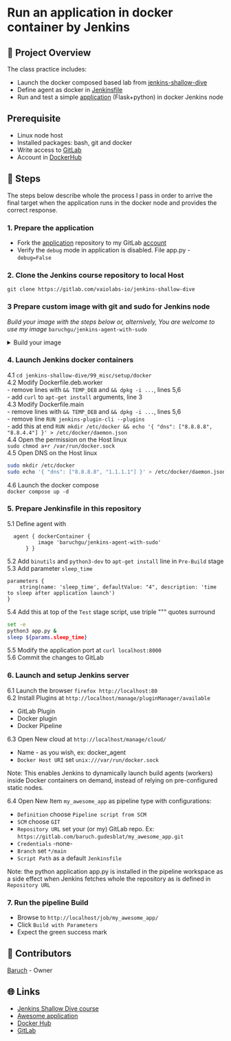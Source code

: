 # Run an application in docker container by Jenkins
## 📌 Project Overview
The class practice includes:
- Launch the docker composed based lab from [jenkins-shallow-dive](https://gitlab.com/vaiolabs-io/jenkins-shallow-dive)
- Define agent as docker in [Jenkinsfile](./Jenkinsfile)
- Run and test a simple [application](https://gitlab.com/silent-mobius/my_awesome_app) (Flask+python) in docker Jenkins node

## Prerequisite
- Linux node host
- Installed packages: bash, git and docker
- Write access to [GitLab](https://gitlab.com)
- Account in [DockerHub](https://hub.docker.com)

## 👣 Steps
The steps below describe whole the process I pass in order to arrive the final target when the application runs in the docker node and provides the correct response.
### 1. Prepare the application
- Fork the [application](https://gitlab.com/silent-mobius/my_awesome_app) repository to my GitLab [account](https://gitlab.com/baruch.gudesblat)  
- Verify the `debug` mode in application is disabled. File app.py - `debug=False`

### 2. Clone the Jenkins course repository to local Host  
`git clone https://gitlab.com/vaiolabs-io/jenkins-shallow-dive`

### 3 Prepare custom image with git and sudo for Jenkins node
_Build your image with the steps below or, alternively, You are welcome to use my image_ `baruchgu/jenkins-agent-with-sudo`  
<details><summary>Build your image</summary>

  3.1 Add new file Dockerfile.deb.agent-with-sudo  
```sh
cat < EOI > Dockerfile.deb.agent-with-sudo  
FROM jenkins/inbound-agent  
USER root  
RUN apt-get update && apt-get install -y sudo git  
RUN echo "jenkins ALL=(ALL) NOPASSWD:ALL" >> /etc/sudoers  
USER jenkins  
EOI
```  
  3.2 Build the image (modify `mycompany` to your account in [GitHub](https://hub.docker.com/))  
`docker build -t mycompany/jenkins-agent-with-sudo -f Dockerfile.deb.agent-with-sudo .`  
  3.3 Upload the image to GitHub repository
`docker login -u mycompany`  
`docker push mycompany/jenkins-agent-with-sudo`    
</details>

### 4. Launch Jenkins docker containers   
  4.1 `cd jenkins-shallow-dive/99_misc/setup/docker`  
  4.2 Modify Dockerfile.deb.worker  
    - remove lines with `&& TEMP_DEB` and `&& dpkg -i ...`, lines 5,6  
    - add `curl` to `apt-get install` arguments, line 3  
  4.3 Modify Dockerfile.main  
    - remove lines with `&& TEMP_DEB` and `&& dpkg -i ...`, lines 5,6  
    - remove line `RUN jenkins-plugin-cli --plugins`  
    - add this at end `RUN mkdir /etc/docker && echo '{ "dns": ["8.8.8.8", "8.8.4.4"] }' > /etc/docker/daemon.json`   
  4.4 Open the permission on the Host linux  
  `sudo chmod a+r /var/run/docker.sock`  
  4.5 Open DNS on the Host linux  
  ```sh
  sudo mkdir /etc/docker
  sudo echo '{ "dns": ["8.8.8.8", "1.1.1.1"] }' > /etc/docker/daemon.json
  ```
  4.6 Launch the docker compose  
  `docker compose up -d`

### 5. Prepare Jenkinsfile in this repository
  5.1 Define agent with 
  ```
   	agent { dockerContainer {  
			image 'baruchgu/jenkins-agent-with-sudo'  
		} }  
  ```
  5.2 Add `binutils` and `python3-dev` to `apt-get install` line in `Pre-Build` stage  
  5.3 Add parameter `sleep_time`   
```
parameters {  
	string(name: 'sleep_time', defaultValue: "4", description: 'time to sleep after application launch')  
}   
```  
  5.4 Add this at top of the `Test` stage script, use triple """ quotes surround  
  ```sh
  set -e
  python3 app.py &
  sleep ${params.sleep_time}  
  ```
  5.5 Modify the application port at `curl localhost:8000`  
  5.6 Commit the changes to GitLab

### 6. Launch and setup Jenkins server
6.1 Launch the browser `firefox http://localhost:80`  
6.2 Install Plugins at `http://localhost/manage/pluginManager/available`
  - GitLab Plugin  
  - Docker plugin  
  - Docker Pipeline  

6.3 Open New cloud at `http://localhost/manage/cloud/`  
  - Name - as you wish, ex: docker_agent
  - `Docker Host URI` set `unix:///var/run/docker.sock`  

Note: This enables Jenkins to dynamically launch build agents (workers) inside Docker containers on demand, instead of relying on pre-configured static nodes.

6.4 Open New Item `my_awesome_app` as pipeline type with configurations:
  - `Definition` choose `Pipeline script from SCM`
  - `SCM` choose `GIT`
  - `Repository URL` set your (or my) GitLab repo. Ex: `https://gitlab.com/baruch.gudesblat/my_awesome_app.git`
  - `Credentials` -none-
  - `Branch` set `*/main`
  - `Script Path` as a default `Jenkinsfile`  

Note: the python application app.py is installed in the pipeline workspace as a side effect when Jenkins fetches whole the repository as is defined in `Repository URL`

### 7. Run the pipeline Build
- Browse to `http://localhost/job/my_awesome_app/`
- Click `Build with Parameters`
- Expect the green success mark

## 👥 Contributors
[Baruch](https://github.com/baruchgu) - Owner

## 🌐 Links
* [Jenkins Shallow Dive course](https://gitlab.com/vaiolabs-io/jenkins-shallow-dive)
* [Awesome application](https://gitlab.com/silent-mobius/my_awesome_app)
* [Docker Hub](https://www.hub.docker.com)
* [GitLab](https://gitlab.com)

